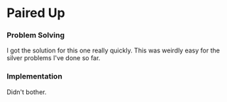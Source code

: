 # Paired Up

### Problem Solving

I got the solution for this one really quickly. This was weirdly easy for the silver problems I've done so far.

### Implementation

Didn't bother.
